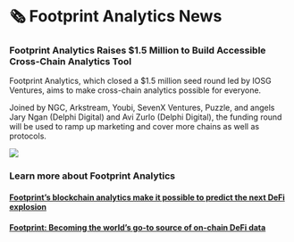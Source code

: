 # 🗞 Footprint Analytics News

### **Footprint Analytics Raises $1.5 Million to Build Accessible Cross-Chain Analytics Tool**

Footprint Analytics, which closed a $1.5 million seed round led by IOSG Ventures, aims to make cross-chain analytics possible for everyone.&#x20;

Joined by NGC, Arkstream, Youbi, SevenX Ventures, Puzzle, and angels Jary Ngan (Delphi Digital) and Avi Zurlo (Delphi Digital), the funding round will be used to ramp up marketing and cover more chains as well as protocols.

![](.gitbook/assets/1648455598\(1\).jpg)



### Learn more about Footprint Analytics

#### [Footprint’s blockchain analytics make it possible to predict the next DeFi explosion](https://ambcrypto.com/footprints-blockchain-analytics-makes-it-possible-to-predict-the-next-defi-explosion/)

#### [Footprint: Becoming the world’s go-to source of on-chain DeFi data](https://ambcrypto.com/footprint-becoming-the-worlds-go-to-source-of-on-chain-defi-data/)

